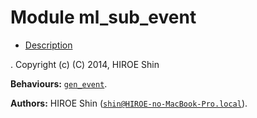 

# Module ml_sub_event #
* [Description](#description)


.
Copyright (c) (C) 2014, HIROE Shin

__Behaviours:__ [`gen_event`](gen_event.md).

__Authors:__ HIROE Shin ([`shin@HIROE-no-MacBook-Pro.local`](mailto:shin@HIROE-no-MacBook-Pro.local)).
